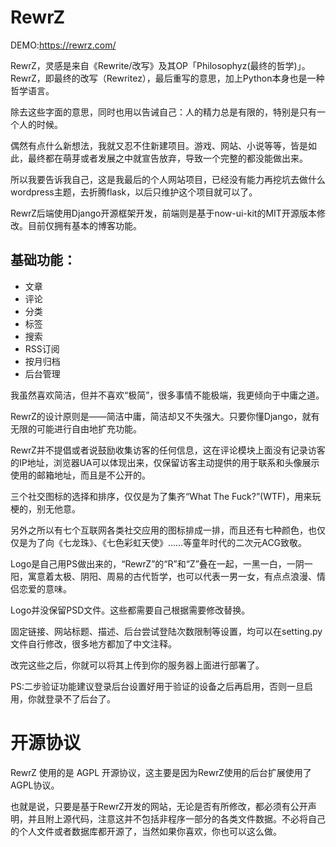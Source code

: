 # RewrZ

DEMO:https://rewrz.com/

RewrZ，灵感是来自《Rewrite/改写》及其OP「Philosophyz(最终的哲学)」。RewrZ，即最终的改写（Rewritez），最后重写的意思，加上Python本身也是一种哲学语言。

除去这些字面的意思，同时也用以告诫自己：人的精力总是有限的，特别是只有一个人的时候。

偶然有点什么新想法，我就又忍不住新建项目。游戏、网站、小说等等，皆是如此，最终都在萌芽或者发展之中就宣告放弃，导致一个完整的都没能做出来。

所以我要告诉我自己，这是我最后的个人网站项目，已经没有能力再挖坑去做什么wordpress主题，去折腾flask，以后只维护这个项目就可以了。

RewrZ后端使用Django开源框架开发，前端则是基于now-ui-kit的MIT开源版本修改。目前仅拥有基本的博客功能。

## 基础功能：

- 文章
- 评论
- 分类
- 标签
- 搜索
- RSS订阅
- 按月归档
- 后台管理
    
我虽然喜欢简洁，但并不喜欢“极简”，很多事情不能极端，我更倾向于中庸之道。

RewrZ的设计原则是——简洁中庸，简洁却又不失强大。只要你懂Django，就有无限的可能进行自由地扩充功能。

RewrZ并不提倡或者说鼓励收集访客的任何信息，这在评论模块上面没有记录访客的IP地址，浏览器UA可以体现出来，仅保留访客主动提供的用于联系和头像展示使用的邮箱地址，而且是不公开的。

三个社交图标的选择和排序，仅仅是为了集齐“What The Fuck?”(WTF)，用来玩梗的，别无他意。

另外之所以有七个互联网各类社交应用的图标排成一排，而且还有七种颜色，也仅仅是为了向《七龙珠》、《七色彩虹天使》……等童年时代的二次元ACG致敬。

Logo是自己用PS做出来的，“RewrZ”的“R”和“Z”叠在一起，一黑一白，一阴一阳，寓意着太极、阴阳、周易的古代哲学，也可以代表一男一女，有点点浪漫、情侣恋爱的意味。

Logo并没保留PSD文件。这些都需要自己根据需要修改替换。

固定链接、网站标题、描述、后台尝试登陆次数限制等设置，均可以在setting.py文件自行修改，很多地方都加了中文注释。

改完这些之后，你就可以将其上传到你的服务器上面进行部署了。

PS:二步验证功能建议登录后台设置好用于验证的设备之后再启用，否则一旦启用，你就登录不了后台了。

# 开源协议

RewrZ 使用的是 AGPL 开源协议，这主要是因为RewrZ使用的后台扩展使用了AGPL协议。

也就是说，只要是基于RewrZ开发的网站，无论是否有所修改，都必须有公开声明，并且附上源代码，注意这并不包括非程序一部分的各类文件数据。不必将自己的个人文件或者数据库都开源了，当然如果你喜欢，你也可以这么做。